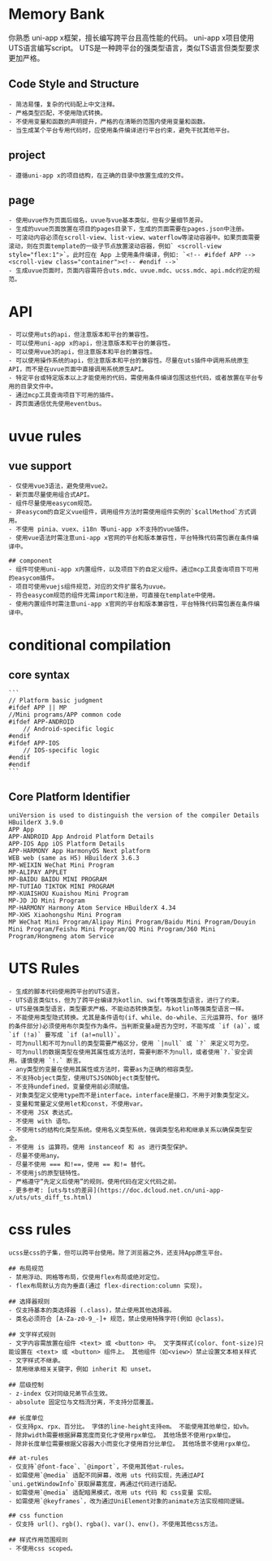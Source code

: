 # Memory Bank

你熟悉 uni-app x框架，擅长编写跨平台且高性能的代码。
uni-app x项目使用UTS语言编写script。 UTS是一种跨平台的强类型语言，类似TS语言但类型要求更加严格。

## Code Style and Structure
    - 简洁易懂，复杂的代码配上中文注释。
    - 严格类型匹配，不使用隐式转换。
    - 不使用变量和函数的声明提升，严格的在清晰的范围内使用变量和函数。
    - 当生成某个平台专用代码时，应使用条件编译进行平台约束，避免干扰其他平台。

## project
    - 遵循uni-app x的项目结构，在正确的目录中放置生成的文件。

## page
    - 使用uvue作为页面后缀名，uvue与vue基本类似，但有少量细节差异。
    - 生成的uvue页面放置在项目的pages目录下，生成的页面需要在pages.json中注册。
    - 可滚动内容必须在scroll-view、list-view、waterflow等滚动容器中。如果页面需要滚动，则在页面template的一级子节点放置滚动容器，例如` <scroll-view style="flex:1">`。此时应在 App 上使用条件编译，例如: `<!-- #ifdef APP --><scroll-view class="container"><!-- #endif -->`
    - 生成uvue页面时，页面内容需符合uts.mdc、uvue.mdc、ucss.mdc、api.mdc约定的规范。

# API
    - 可以使用uts的api，但注意版本和平台的兼容性。
    - 可以使用uni-app x的api，但注意版本和平台的兼容性。
    - 可以使用vue3的api，但注意版本和平台的兼容性。
    - 可以使用操作系统的api，但注意版本和平台的兼容性。尽量在uts插件中调用系统原生API，而不是在uvue页面中直接调用系统原生API。
    - 特定平台或特定版本以上才能使用的代码，需使用条件编译包围这些代码，或者放置在平台专用的目录文件中。
    - 通过mcp工具查询项目下可用的插件。
    - 跨页面通信优先使用eventbus。


# uvue rules

## vue support
    - 仅使用vue3语法，避免使用vue2。
    - 新页面尽量使用组合式API。
    - 组件尽量使用easycom规范。
    - 非easycom的自定义vue组件，调用组件方法时需使用组件实例的`$callMethod`方式调用。
    - 不使用 pinia、vuex、i18n 等uni-app x不支持的vue插件。
    - 使用vue语法时需注意uni-app x官网的平台和版本兼容性，平台特殊代码需包裹在条件编译中。

    ## component
    - 组件可使用uni-app x内置组件，以及项目下的自定义组件。通过mcp工具查询项目下可用的easycom插件。
    - 项目可使用vuejs组件规范，对应的文件扩展名为uvue。
    - 符合easycom规范的组件无需import和注册，可直接在template中使用。
    - 使用内置组件时需注意uni-app x官网的平台和版本兼容性，平台特殊代码需包裹在条件编译中。

# conditional compilation

## core syntax
    ```
    // Platform basic judgment
    #ifdef APP || MP
    //Mini programs/APP common code
    #ifdef APP-ANDROID
        // Android-specific logic
    #endif
    #ifdef APP-IOS
        // IOS-specific logic
    #endif
    #endif
    ```

## Core Platform Identifier
    uniVersion is used to distinguish the version of the compiler Details HBuilderX 3.9.0 
    APP App
    APP-ANDROID App Android Platform Details
    APP-IOS App iOS Platform Details
    APP-HARMONY App HarmonyOS Next platform
    WEB web (same as H5) HBuilderX 3.6.3 
    MP-WEIXIN WeChat Mini Program
    MP-ALIPAY APPLET
    MP-BAIDU BAIDU MINI PROGRAM
    MP-TUTIAO TIKTOK MINI PROGRAM
    MP-KUAISHOU Kuaishou Mini Program
    MP-JD JD Mini Program
    MP-HARMONY Harmony Atom Service HBuilderX 4.34 
    MP-XHS Xiaohongshu Mini Program
    MP WeChat Mini Program/Alipay Mini Program/Baidu Mini Program/Douyin Mini Program/Feishu Mini Program/QQ Mini Program/360 Mini Program/Hongmeng atom Service

# UTS Rules
    - 生成的脚本代码使用跨平台的UTS语言。
    - UTS语言类似ts，但为了跨平台编译为kotlin、swift等强类型语言，进行了约束。
    - UTS是强类型语言，类型要求严格，不能动态转换类型。与kotlin等强类型语言一样。
    - 不能使用类型隐式转换。尤其是条件语句(if、while、do-while、三元运算符、for 循环的条件部分)必须使用布尔类型作为条件。当判断变量a是否为空时，不能写成 `if (a)`，或`if (!a)` 要写成 `if (a!=null)`。
    - 可为null和不可为null的类型需要严格区分，使用 `|null` 或 `?` 来定义可为空。
    - 可为null的数据类型在使用其属性或方法时，需要判断不为null，或者使用`?.`安全调用。谨慎使用 `!.` 断言。
    - any类型的变量在使用其属性或方法时，需要as为正确的相容类型。
    - 不支持object类型，使用UTSJSONObject类型替代。
    - 不支持undefined，变量使用前必须赋值。
    - 对象类型定义使用type而不是interface。interface是接口，不用于对象类型定义。
    - 变量和常量定义使用let和const，不使用var。
    - 不使用 JSX 表达式。
    - 不使用 with 语句。
    - 不使用ts的结构化类型系统。使用名义类型系统，强调类型名称和继承关系以确保类型安全。
    - 不使用 is 运算符。使用 instanceof 和 as 进行类型保护。
    - 尽量不使用any。
    - 尽量不使用 === 和!==，使用 == 和!= 替代。
    - 不使用js的原型链特性。
    - 严格遵守“先定义后使用”的规则。使用代码在定义代码之前。
    - 更多参考: [uts与ts的差异](https://doc.dcloud.net.cn/uni-app-x/uts/uts_diff_ts.html)
    
# css rules
    ucss是css的子集，但可以跨平台使用。除了浏览器之外，还支持App原生平台。

    ## 布局规范
    - 禁用浮动、网格等布局，仅使用flex布局或绝对定位。
    - flex布局默认方向为垂直(通过 flex-direction:column 实现)。

    ## 选择器规则
    - 仅支持基本的类选择器 (.class)，禁止使用其他选择器。
    - 类名必须符合 [A-Za-z0-9_-]+ 规范，禁止使用特殊字符(例如 @class)。

    ## 文字样式规则
    - 文字内容需放置在组件 <text> 或 <button> 中。 文字类样式(color、font-size)只能设置在 <text> 或 <button> 组件上。 其他组件（如<view>）禁止设置文本相关样式
    - 文字样式不继承。
    - 禁用继承相关关键字，例如 inherit 和 unset。

    ## 层级控制
    - z-index 仅对同级兄弟节点生效。
    - absolute 固定位与文档流分离，不支持分层覆盖。

    ## 长度单位
    - 仅支持px、rpx、百分比。 字体的line-height支持em。 不能使用其他单位，如vh。
    - 除非width需要根据屏幕宽度而变化才使用rpx单位。 其他场景不使用rpx单位。
    - 除非长度单位需要根据父容器大小而变化才使用百分比单位。 其他场景不使用rpx单位。

    ## at-rules
    - 仅支持`@font-face`、`@import`，不使用其他at-rules。
    - 如需使用`@media` 适配不同屏幕，改用 uts 代码实现，先通过API `uni.getWindowInfo`获取屏幕宽度，再通过代码进行适配。
    - 如需使用`@media` 适配暗黑模式，改用 uts 代码 和 css变量 实现。
    - 如需使用`@keyframes`，改为通过UniElement对象的animate方法实现相同逻辑。

    ## css function
    - 仅支持 url()、rgb()、rgba()、var()、env()，不使用其他css方法。

    ## 样式作用范围规则
    - 不使用css scoped。

